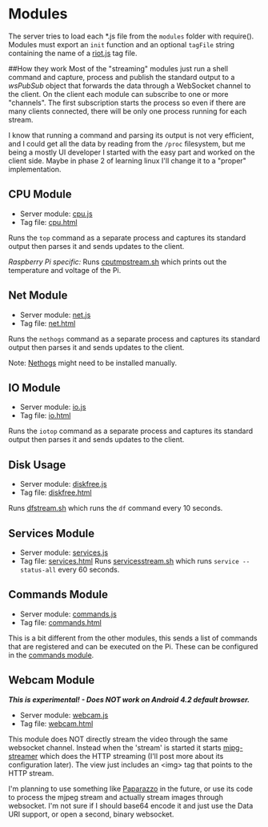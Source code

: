 # Modules

The server tries to load each *.js file from the `modules` folder with require(). Modules must export an `init` function and an optional `tagFile` string containing the name of a [riot.js](http://riotjs.com/) tag file.

##How they work
Most of the "streaming" modules just run a shell command and capture, process and publish the standard output to a *wsPubSub* object that forwards the data through a WebSocket channel to the client. On the client each module can subscribe to one or more "channels".
The first subscription starts the process so even if there are many clients connected, there will be only one process running for each stream.

I know that running a command and parsing its output is not very efficient, and I could get all the data by reading from the `/proc` filesystem, but me being a mostly UI developer I started with the easy part and worked on the client side. Maybe in phase 2 of learning linux I'll change it to a "proper" implementation.

## CPU Module
 * Server module: [cpu.js](../modules/cpu.js)
 * Tag file: [cpu.html](../modules/cpu.html)
 
Runs the `top` command as a separate process and captures its standard output then parses it and sends updates to the client.

_Raspberry Pi specific:_ 
Runs [cputmpstream.sh](../modules/cputmpstream.sh) which prints out the temperature and voltage of the Pi.

## Net Module
 * Server module: [net.js](../modules/net.js)
 * Tag file: [net.html](../modules/net.html)
 
Runs the `nethogs` command as a separate process and captures its standard output then parses it and sends updates to the client.

Note: [Nethogs](https://github.com/raboof/nethogs) might need to be installed manually.

## IO Module
 * Server module: [io.js](../modules/io.js)
 * Tag file: [io.html](../modules/io.html)
 
Runs the `iotop` command as a separate process and captures its standard output then parses it and sends updates to the client.

## Disk Usage
 * Server module: [diskfree.js](../modules/diskfree.js)
 * Tag file: [diskfree.html](../modules/diskfree.html)

Runs [dfstream.sh](../modules/dfstream.sh) which runs the `df` command every 10 seconds.

## Services Module
 * Server module: [services.js](../modules/services.js)
 * Tag file: [services.html](../modules/services.html)
Runs [servicesstream.sh](../modules/servicesstream.sh) which runs `service --status-all` every 60 seconds.

## Commands Module
 * Server module: [commands.js](../modules/commands.js)
 * Tag file: [commands.html](../modules/commands.html)

This is a bit different from the other modules, this sends a list of commands that are registered and can be executed on the Pi. These can be configured in the [commands module](../modules/commands.js).

## Webcam Module

<span class="warning">**_This is experimental! - Does NOT work on Android 4.2 default browser._**</span>

 * Server module: [webcam.js](../modules/webcam.js)
 * Tag file: [webcam.html](../modules/webcam.html)

This module does NOT directly stream the video through the same websocket channel. Instead when the 'stream' is started it starts [mjpg-streamer](https://github.com/jacksonliam/mjpg-streamer) which does the HTTP streaming (I'll post more about its configuration later).
The view just includes an &lt;img&gt; tag that points to the HTTP stream.

I'm planning to use something like [Paparazzo](https://github.com/rodowi/Paparazzo.js) in the future, or use its code to process the mjpeg stream and actually stream images through websocket. I'm not sure if I should base64 encode it and just use the Data URI support, or open a second, binary websocket.


